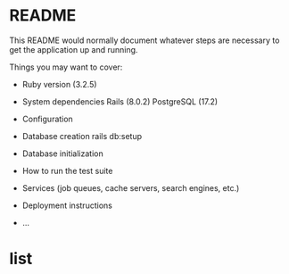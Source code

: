 # README

This README would normally document whatever steps are necessary to get the
application up and running.

Things you may want to cover:

* Ruby version
 (3.2.5)  
* System dependencies
Rails (8.0.2)
PostgreSQL (17.2)
* Configuration

* Database creation
rails db:setup
* Database initialization

* How to run the test suite

* Services (job queues, cache servers, search engines, etc.)

* Deployment instructions

* ...
# list

